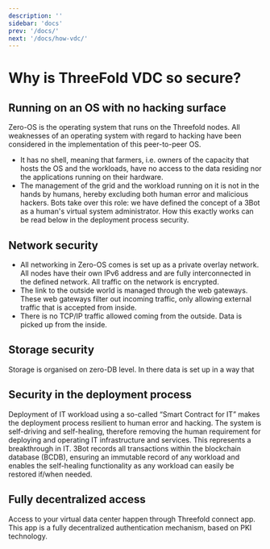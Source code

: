 ```yaml
---
description: ''
sidebar: 'docs'
prev: '/docs/'
next: '/docs/how-vdc/'
---
```


# Why is ThreeFold VDC so secure?

## Running on an OS with no hacking surface

Zero-OS is the operating system that runs on the Threefold nodes. All weaknesses of an operating system with regard to hacking have been considered in the implementation of this peer-to-peer OS. 
- It has no shell, meaning that farmers, i.e. owners of the capacity that hosts the OS and the workloads, have no access to the data residing nor the applications running on their hardware. 
- The management of the grid and the workload running on it is not in the hands by humans, hereby excluding both human error and malicious hackers. Bots take over this role: we have defined the concept of a 3Bot as a human's virtual system administrator. How this exactly works can be read below in the deployment process security. 

## Network security

- All networking in Zero-OS comes is set up as a private overlay network. All nodes have their own IPv6 address and are fully interconnected in the defined network. All traffic on the network is encrypted.  
- The link to the outside world is managed through the web gateways. These web gateways filter out incoming traffic, only allowing external traffic that is accepted from inside. 
- There is no TCP/IP traffic allowed coming from the outside. Data is picked up from the inside. 

## Storage security

Storage is organised on zero-DB level. In there data is set up in a way that 

## Security in the deployment process

Deployment of IT workload using a so-called “Smart Contract for IT” makes the deployment process resilient to human error and hacking. The system is self-driving and self-healing, therefore removing the human requirement for deploying and operating IT infrastructure and services. This represents a breakthrough in IT. 3Bot records all transactions within the blockchain database (BCDB), ensuring an immutable record of any workload and enables the self-healing functionality as any workload can easily be restored if/when needed.


## Fully decentralized access

Access to your virtual data center happen through Threefold connect app. This app is a fully decentralized authentication mechanism, based on PKI technology. 

